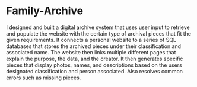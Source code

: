 # Family-Archive
I designed and built a digital archive system that uses user input to retrieve and populate the website with the certain type of archival pieces that fit the given requirements. It connects a personal website to a series of SQL databases that stores the archived pieces under their classification and associated name. The website then links multiple different pages that explain the purpose, the data, and the creator. It then generates specific pieces that display photos, names, and descriptions based on the users designated classification and person associated. Also resolves common errors such as missing pieces.

